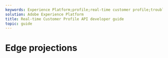 ```yaml
---
keywords: Experience Platform;profile;real-time customer profile;troubleshooting;API
solution: Adobe Experience Platform
title: Real-time Customer Profile API developer guide
topic: guide
---
```


# Edge projections
